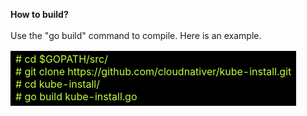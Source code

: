 <b>How to build?</b><br>
<br>
Use the "go build" command to compile. Here is an example.
<br>
<table>
<tr><td bgcolor=#000000>
<font color=#C0FF3E># cd $GOPATH/src/</font><br>
<font color=#C0FF3E># git clone https://github.com/cloudnativer/kube-install.git </font><br>
<font color=#C0FF3E># cd kube-install/</font><br>
<font color=#C0FF3E># go build kube-install.go</font><br>
 </td></tr>
</table>
<br>
